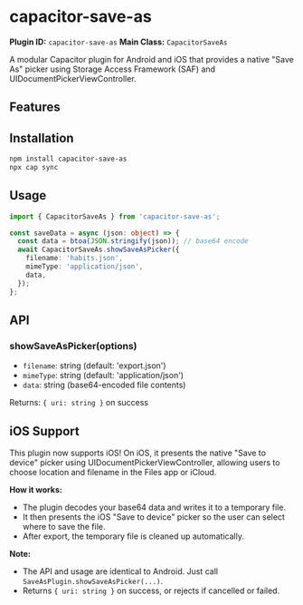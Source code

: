 # capacitor-save-as

**Plugin ID:** `capacitor-save-as`
**Main Class:** `CapacitorSaveAs`

A modular Capacitor plugin for Android and iOS that provides a native "Save As" picker using Storage Access Framework (SAF) and UIDocumentPickerViewController.

## Features

## Installation

```bash
npm install capacitor-save-as
npx cap sync
```

## Usage

```ts
import { CapacitorSaveAs } from 'capacitor-save-as';

const saveData = async (json: object) => {
  const data = btoa(JSON.stringify(json)); // base64 encode
  await CapacitorSaveAs.showSaveAsPicker({
    filename: 'habits.json',
    mimeType: 'application/json',
    data,
  });
};
```

## API

### showSaveAsPicker(options)

- `filename`: string (default: 'export.json')
- `mimeType`: string (default: 'application/json')
- `data`: string (base64-encoded file contents)

Returns: `{ uri: string }` on success

## iOS Support

This plugin now supports iOS! On iOS, it presents the native "Save to device" picker using UIDocumentPickerViewController, allowing users to choose location and filename in the Files app or iCloud.

**How it works:**

- The plugin decodes your base64 data and writes it to a temporary file.
- It then presents the iOS "Save to device" picker so the user can select where to save the file.
- After export, the temporary file is cleaned up automatically.

**Note:**

- The API and usage are identical to Android. Just call `SaveAsPlugin.showSaveAsPicker(...)`.
- Returns `{ uri: string }` on success, or rejects if cancelled or failed.
